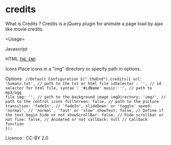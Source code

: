 credits
=======
What is Credits ?
Credits is a jQuery plugin for animate a page load by ajax like movie credits.


=Usage=

Javascript
<script src="http://ajax.googleapis.com/ajax/libs/jquery/1.9.0/jquery.min.js"></script>
<script src="js/jquery.credits.min.js"></script>
<script>$('.theEnd').credits();</script>

HTML
<code><a href="#" class="theEnd">THE END</a></code>

Icons
Place icons in a "img" directory or specify path in options.

Options
<code>
//Default Configuration
$(".theEnd").credits({
  url: 'humans.txt',  	// path to the txt or html file
	idSelector : '',	  	// id selector for html file, syntax : '#idName'
	music: '',       	  	// path to mp3/ogg file
	img: '',            	// path to the background image
	imgDirectory: 'img/',	// path to the control icons
	fullScreen: false,	  // path to the picture
	transition: 'fadeIn',	// 'fadeIn', slideDown' or 'toggle'
	speed: 'normal',    	// 'normal', 'fast' or 'slow'
	showText: false,    	// Define if the text begin hide or not
	showScrollBar: false,	// hide scrollbar or not
	fixe: false,	      	// Animated or not
	callback: null	      // Callback function
});
</code>

Licence : CC-BY 2.0

